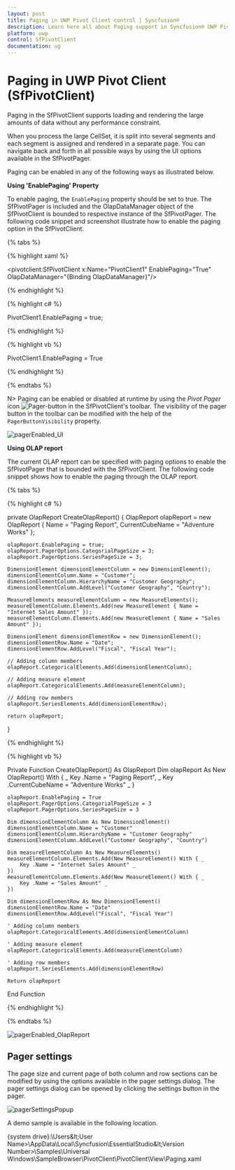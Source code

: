 ```yaml
---
layout: post
title: Paging in UWP Pivot Client control | Syncfusion®
description: Learn here all about Paging support in Syncfusion® UWP Pivot Client (SfPivotClient) control and more.
platform: uwp
control: SfPivotClient
documentation: ug
---
```


# Paging in UWP Pivot Client (SfPivotClient)

Paging in the SfPivotClient supports loading and rendering the large amounts of data without any performance constraint.

When you process the large CellSet, it is split into several segments and each segment is assigned and rendered in a separate page. You can navigate back and forth in all possible ways by using the UI options available in the SfPivotPager.

Paging can be enabled in any of the following ways as illustrated below.

**Using 'EnablePaging' Property**

To enable paging, the `EnablePaging` property should be set to true. The SfPivotPager is included and the OlapDataManager object of the SfPivotClient is bounded to respective instance of the SfPivotPager. The following code snippet and screenshot illustrate how to enable the paging option in the SfPivotClient.

{% tabs %}

{% highlight xaml %}

<pivotclient:SfPivotClient x:Name="PivotClient1" EnablePaging="True" OlapDataManager="{Binding OlapDataManager}"/>

{% endhighlight %}

{% highlight c# %}

PivotClient1.EnablePaging = true;

{% endhighlight %}

{% highlight vb %}

PivotClient1.EnablePaging = True

{% endhighlight %}

{% endtabs %}

N> Paging can be enabled or disabled at runtime by using the *Pivot Pager* icon ![Pager-button](Paging_images/Pager-button.png) in the SfPivotClient's toolbar. The visibility of the pager button in the toolbar can be modified with the help of the `PagerButtonVisibility` property.

![pagerEnabled_UI](Paging_images/pagerEnabled_UI.png)

**Using OLAP report**

The current OLAP report can be specified with paging options to enable the SfPivotPager that is bounded with the SfPivotClient. The following code snippet shows how to enable the paging through the OLAP report.

{% tabs %}

{% highlight c# %}

private OlapReport CreateOlapReport()
{
    OlapReport olapReport = new OlapReport
    {
        Name = "Paging Report",
        CurrentCubeName = "Adventure Works"
    };

    olapReport.EnablePaging = true;
    olapReport.PagerOptions.CategorialPageSize = 3;
    olapReport.PagerOptions.SeriesPageSize = 3;

    DimensionElement dimensionElementColumn = new DimensionElement();
    dimensionElementColumn.Name = "Customer";
    dimensionElementColumn.HierarchyName = "Customer Geography";
    dimensionElementColumn.AddLevel("Customer Geography", "Country");

    MeasureElements measureElementColumn = new MeasureElements();
    measureElementColumn.Elements.Add(new MeasureElement { Name = "Internet Sales Amount" });
    measureElementColumn.Elements.Add(new MeasureElement { Name = "Sales Amount" });

    DimensionElement dimensionElementRow = new DimensionElement();
    dimensionElementRow.Name = "Date";
    dimensionElementRow.AddLevel("Fiscal", "Fiscal Year");

    // Adding column members
    olapReport.CategoricalElements.Add(dimensionElementColumn);

    // Adding measure element
    olapReport.CategoricalElements.Add(measureElementColumn);

    // Adding row members
    olapReport.SeriesElements.Add(dimensionElementRow);

    return olapReport;
}

{% endhighlight %}

{% highlight vb %}

Private Function CreateOlapReport() As OlapReport
    Dim olapReport As New OlapReport() With { _
        Key .Name = "Paging Report", _
        Key .CurrentCubeName = "Adventure Works" _
    }

    olapReport.EnablePaging = True
    olapReport.PagerOptions.CategorialPageSize = 3
    olapReport.PagerOptions.SeriesPageSize = 3

    Dim dimensionElementColumn As New DimensionElement()
    dimensionElementColumn.Name = "Customer"
    dimensionElementColumn.HierarchyName = "Customer Geography"
    dimensionElementColumn.AddLevel("Customer Geography", "Country")

    Dim measureElementColumn As New MeasureElements()
    measureElementColumn.Elements.Add(New MeasureElement() With { _
        Key .Name = "Internet Sales Amount" _
    })
    measureElementColumn.Elements.Add(New MeasureElement() With { _
        Key .Name = "Sales Amount" _
    })

    Dim dimensionElementRow As New DimensionElement()
    dimensionElementRow.Name = "Date"
    dimensionElementRow.AddLevel("Fiscal", "Fiscal Year")

    ' Adding column members
    olapReport.CategoricalElements.Add(dimensionElementColumn)

    ' Adding measure element
    olapReport.CategoricalElements.Add(measureElementColumn)

    ' Adding row members
    olapReport.SeriesElements.Add(dimensionElementRow)

    Return olapReport
End Function

{% endhighlight %}

{% endtabs %}

![pagerEnabled_OlapReport](Paging_images/pagerEnabled_OlapReport.png)

## Pager settings

The page size and current page of both column and row sections can be modified by using the options available in the pager settings dialog. The pager settings dialog can be opened by clicking the settings button in the pager.

![pagerSettingsPopup](Paging_images/pagerSettingsPopup.png)

A demo sample is available in the following location.

{system drive}:\Users\&lt;User Name&gt;\AppData\Local\Syncfusion\EssentialStudio\&lt;Version Number&gt;\Samples\Universal
Windows\SampleBrowser\PivotClient\PivotClient\View\Paging.xaml

